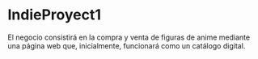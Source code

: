 # IndieProyect1
El negocio consistirá en la compra y venta de figuras de anime mediante una página web que, inicialmente, funcionará como un catálogo digital.
